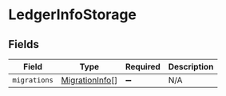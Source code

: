 # LedgerInfoStorage


## Fields

| Field                                                   | Type                                                    | Required                                                | Description                                             |
| ------------------------------------------------------- | ------------------------------------------------------- | ------------------------------------------------------- | ------------------------------------------------------- |
| `migrations`                                            | [MigrationInfo](../../models/shared/migrationinfo.md)[] | :heavy_minus_sign:                                      | N/A                                                     |